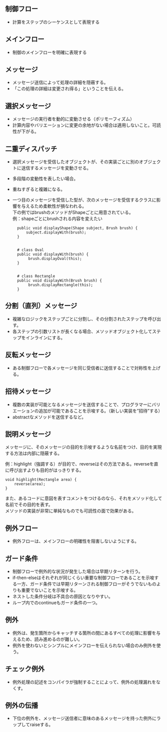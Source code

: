 ## 制御フロー
* 計算をステップのシーケンスとして表現する

## メインフロー
* 制御のメインフローを明確に表現する

## メッセージ
* メッセージ送信によって処理の詳細を隠蔽する。
* 「この処理の詳細は変更され得る」ということを伝える。

## 選択メッセージ
* メッセージの実行者を動的に変動させる（ポリモーフィズム）
* 計算内容やバリエーションに変更の余地がない場合は適用しないこと。可読性が下がる。

## 二重ディスパッチ
* 選択メッセージを受信したオブジェクトが、その実装ごとに別のオブジェクトに送信するメッセージを変動させる。
* 多段階の変動性を表したい場合。
* 重ねすぎると複雑になる。
* 一つ目のメッセージを受信した型が、次のメッセージを受信するクラスに影響を与えるため柔軟性が損なわれる。  
下の例ではbrushのメソッドがShapeごとに用意されている。  
例：shapeごとにbrushされる内容を変えたい

		public void displayShape(Shape subject, Brush brush) {
 	    	subject.displayWith(brush);
		}


		# class Oval
		public void displayWith(brush) {
		     brush.displayOval(this);
		}


		# class Rectangle
		public void displayWith(Brush brush) {
    		 brush.displayRectangle(this);
		}

## 分割（直列）メッセージ
* 複雑なロジックをステップごとに分割し、その分割されたステップを呼び出す。
* 各ステップの引数リストが長くなる場合、メソッドオブジェクト化してステップをインラインにする。

## 反転メッセージ
* ある制御フローで各メッセージを同じ受信者に送信することで対称性を上げる。

## 招待メッセージ
* 複数の実装が可能となるメッセージを送信することで、プログラマーにバリエーションの追加が可能であることを示唆する。（新しい実装を”招待”する）
* abstractなメソッドを送信するなど。

## 説明メッセージ
メッセージに、そのメッセージの目的を示唆するような名前をつけ、目的を実現する方法は内部に隠蔽する。  

例：highlight（強調する）が目的で、reverseはその方法である。reverseを直に呼び出すよりも目的がはっきりする。

	void highlight(Rectangle area) {
     	reverse(area);
	}
	
また、あるコードに意図を表すコメントをつけるのなら、それをメソッド化して名前でその目的を表す。  
メソッドの実装が非常に単純なものでも可読性の面で効果がある。

## 例外フロー
* 例外フローは、メインフローの明確性を阻害しないようにする。

## ガード条件
* 制御フローで例外的な状況が発生した場合は早期リターンを行う。
* if-then-elseはそれぞれが同じくらい重要な制御フローであることを示唆する一方、ガード条件では早期リターンされる制御フローがそうでないものよりも重要でないことを示唆する。
* ネストした条件分岐は不具合の原因となりやすい。
* ループ内でのcontinueもガード条件の一つ。

## 例外
* 例外は、発生箇所からキャッチする箇所の間にあるすべての処理に影響を与えるため、読み進めるのが難しい。
* 例外を使わないとシンプルにメインフローを伝えられない場合のみ例外を使う。

## チェック例外
* 例外処理の記述をコンパイラが強制することによって、例外の処理漏れをなくす。

## 例外の伝播
* 下位の例外を、メッセージ送信者に意味のあるメッセージを持った例外にラップしてraiseする。
